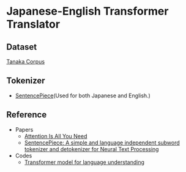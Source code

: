 # Japanese-English Transformer Translator

## Dataset
[Tanaka Corpus](http://www.edrdg.org/wiki/index.php/Tanaka_Corpus#Downloads)

## Tokenizer
- [SentencePiece](https://github.com/google/sentencepiece)(Used for both Japanese and English.)

## Reference
- Papers
  - [Attention Is All You Need](https://arxiv.org/abs/1706.03762)
  - [SentencePiece: A simple and language independent subword tokenizer and detokenizer for Neural Text Processing](https://arxiv.org/abs/1808.06226)
- Codes
  - [Transformer model for language understanding](https://www.tensorflow.org/tutorials/text/transformer)
